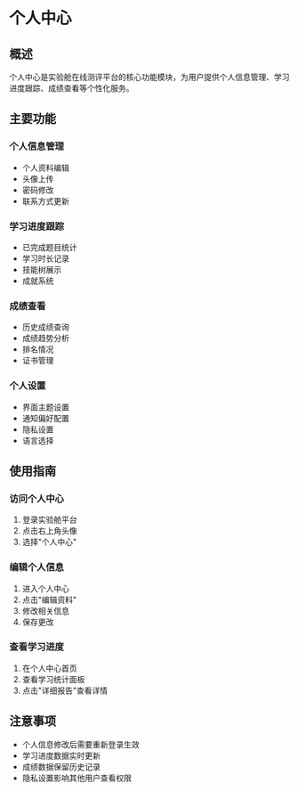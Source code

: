 # 个人中心

## 概述

个人中心是实验舱在线测评平台的核心功能模块，为用户提供个人信息管理、学习进度跟踪、成绩查看等个性化服务。

## 主要功能

### 个人信息管理
- 个人资料编辑
- 头像上传
- 密码修改
- 联系方式更新

### 学习进度跟踪
- 已完成题目统计
- 学习时长记录
- 技能树展示
- 成就系统

### 成绩查看
- 历史成绩查询
- 成绩趋势分析
- 排名情况
- 证书管理

### 个人设置
- 界面主题设置
- 通知偏好配置
- 隐私设置
- 语言选择

## 使用指南

### 访问个人中心
1. 登录实验舱平台
2. 点击右上角头像
3. 选择"个人中心"

### 编辑个人信息
1. 进入个人中心
2. 点击"编辑资料"
3. 修改相关信息
4. 保存更改

### 查看学习进度
1. 在个人中心首页
2. 查看学习统计面板
3. 点击"详细报告"查看详情

## 注意事项

- 个人信息修改后需要重新登录生效
- 学习进度数据实时更新
- 成绩数据保留历史记录
- 隐私设置影响其他用户查看权限 
